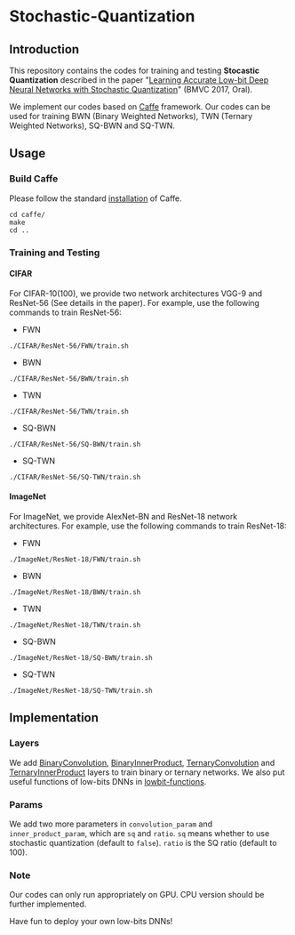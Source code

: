 # Stochastic-Quantization
## Introduction
This repository contains the codes for training and testing <b>Stocastic Quantization</b> described in the paper "[Learning Accurate Low-bit Deep Neural Networks with Stochastic Quantization](https://arxiv.org/abs/1708.01001)" (BMVC 2017, Oral).

We implement our codes based on [Caffe](https://github.com/BVLC/caffe) framework. Our codes can be used for training BWN (Binary Weighted Networks), TWN (Ternary Weighted Networks), SQ-BWN and SQ-TWN.

## Usage
### Build Caffe
Please follow the standard [installation](http://caffe.berkeleyvision.org/installation.html) of Caffe.

```shell
cd caffe/
make
cd ..
```

### Training and Testing
#### CIFAR
For CIFAR-10(100), we provide two network architectures VGG-9 and ResNet-56 (See details in the paper). For example, use the following commands to train ResNet-56:

* FWN

```shell
./CIFAR/ResNet-56/FWN/train.sh
```
* BWN

```shell
./CIFAR/ResNet-56/BWN/train.sh
```
* TWN

```shell
./CIFAR/ResNet-56/TWN/train.sh
```
* SQ-BWN

```shell
./CIFAR/ResNet-56/SQ-BWN/train.sh
```
* SQ-TWN

```shell
./CIFAR/ResNet-56/SQ-TWN/train.sh
```

#### ImageNet
For ImageNet, we provide AlexNet-BN and ResNet-18 network architectures. For example, use the following commands to train ResNet-18:

* FWN

```shell
./ImageNet/ResNet-18/FWN/train.sh
```
* BWN

```shell
./ImageNet/ResNet-18/BWN/train.sh
```
* TWN

```shell
./ImageNet/ResNet-18/TWN/train.sh
```
* SQ-BWN

```shell
./ImageNet/ResNet-18/SQ-BWN/train.sh
```
* SQ-TWN

```shell
./ImageNet/ResNet-18/SQ-TWN/train.sh
```

## Implementation

### Layers
We add [BinaryConvolution](caffe/src/caffe/layers/conv_layer_binary.cu), [BinaryInnerProduct](caffe/src/caffe/layers/inner_product_layer_binary.cu), [TernaryConvolution](caffe/src/caffe/layers/conv_layer_ternary.cu) and [TernaryInnerProduct](caffe/src/caffe/layers/inner_product_layer_ternary.cu) layers to train binary or ternary networks. We also put useful functions of low-bits DNNs in [lowbit-functions](caffe/src/caffe/util/lowbit_functions.cu).

### Params
We add two more parameters in `convolution_param` and `inner_product_param`, which are `sq` and `ratio`. `sq` means whether to use stochastic quantization (default to `false`). `ratio` is the SQ ratio (default to 100).

### Note
Our codes can only run appropriately on GPU. CPU version should be further implemented.

Have fun to deploy your own low-bits DNNs!
